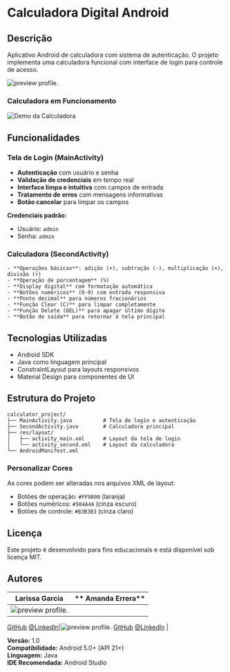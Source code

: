 # Calculadora Digital Android

## Descrição
Aplicativo Android de calculadora com sistema de autenticação. O projeto implementa uma calculadora funcional com interface de login para controle de acesso.

![preview profile.](https://imgur.com/lugQQY5.png)


### Calculadora em Funcionamento
![Demo da Calculadora](Demo.gif)

## Funcionalidades

### Tela de Login (MainActivity)
- **Autenticação** com usuário e senha
- **Validação de credenciais** em tempo real
- **Interface limpa e intuitiva** com campos de entrada
- **Tratamento de erros** com mensagens informativas
- **Botão cancelar** para limpar os campos

**Credenciais padrão:**
- Usuário: `admin`
- Senha: `admin`

### Calculadora (SecondActivity)
```
- **Operações básicas**: adição (+), subtração (-), multiplicação (×), divisão (÷)
- **Operação de porcentagem** (%)
- **Display digital** com formatação automática
- **Botões numéricos** (0-9) com entrada responsiva
- **Ponto decimal** para números fracionários
- **Função Clear (C)** para limpar completamente
- **Função Delete (DEL)** para apagar último dígito
- **Botão de saída** para retornar à tela principal
```


## Tecnologias Utilizadas
- Android SDK
- Java como linguagem principal
- ConstraintLayout para layouts responsivos
- Material Design para componentes de UI

## Estrutura do Projeto

```
calculator_project/
├── MainActivity.java          # Tela de login e autenticação
├── SecondActivity.java        # Calculadora principal
├── res/layout/
│   ├── activity_main.xml      # Layout da tela de login
│   └── activity_second.xml    # Layout da calculadora
└── AndroidManifest.xml
```
### Personalizar Cores
As cores podem ser alteradas nos arquivos XML de layout:
- Botões de operação: `#FF9800` (laranja)
- Botões numéricos: `#504A4A` (cinza escuro)
- Botões de controle: `#B3B3B3` (cinza claro)

## Licença
Este projeto é desenvolvido para fins educacionais e está disponível sob licença MIT.

## Autores

| **Larissa Garcia**                                     | **  Amanda Errera**                                                             |  
|--------------------------------------------------------|----------------------------------------------------------------------|  
|![preview profile.](https://imgur.com/HC7cm66.png)
[GitHub](https://github.com/EuLarissaGarcia)
 [@LinkedIn](https://www.linkedin.com/in/eularissagarcia)|![preview profile.](https://imgur.com/KXXBWuN.png) [GitHub](https://github.com/Amanyti)
 [@LinkedIn](https://www.linkedin.com/in/amanda-errera-de-queiroz/)                                                             |  

**Versão:** 1.0  
**Compatibilidade:** Android 5.0+ (API 21+)  
**Linguagem:** Java  
**IDE Recomendada:** Android Studio
